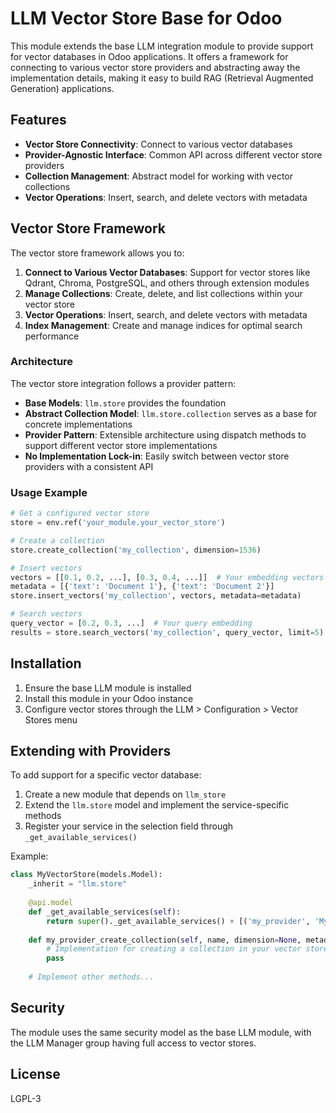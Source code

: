 # LLM Vector Store Base for Odoo

This module extends the base LLM integration module to provide support for vector databases in Odoo applications. It offers a framework for connecting to various vector store providers and abstracting away the implementation details, making it easy to build RAG (Retrieval Augmented Generation) applications.

## Features

- **Vector Store Connectivity**: Connect to various vector databases
- **Provider-Agnostic Interface**: Common API across different vector store providers
- **Collection Management**: Abstract model for working with vector collections
- **Vector Operations**: Insert, search, and delete vectors with metadata

## Vector Store Framework

The vector store framework allows you to:

1. **Connect to Various Vector Databases**: Support for vector stores like Qdrant, Chroma, PostgreSQL, and others through extension modules
2. **Manage Collections**: Create, delete, and list collections within your vector store
3. **Vector Operations**: Insert, search, and delete vectors with metadata
4. **Index Management**: Create and manage indices for optimal search performance

### Architecture

The vector store integration follows a provider pattern:

- **Base Models**: `llm.store` provides the foundation
- **Abstract Collection Model**: `llm.store.collection` serves as a base for concrete implementations
- **Provider Pattern**: Extensible architecture using dispatch methods to support different vector store implementations
- **No Implementation Lock-in**: Easily switch between vector store providers with a consistent API

### Usage Example

```python
# Get a configured vector store
store = env.ref('your_module.your_vector_store')

# Create a collection
store.create_collection('my_collection', dimension=1536)

# Insert vectors
vectors = [[0.1, 0.2, ...], [0.3, 0.4, ...]]  # Your embedding vectors
metadata = [{'text': 'Document 1'}, {'text': 'Document 2'}]
store.insert_vectors('my_collection', vectors, metadata=metadata)

# Search vectors
query_vector = [0.2, 0.3, ...]  # Your query embedding
results = store.search_vectors('my_collection', query_vector, limit=5)
```

## Installation

1. Ensure the base LLM module is installed
2. Install this module in your Odoo instance
3. Configure vector stores through the LLM > Configuration > Vector Stores menu

## Extending with Providers

To add support for a specific vector database:

1. Create a new module that depends on `llm_store`
2. Extend the `llm.store` model and implement the service-specific methods
3. Register your service in the selection field through `_get_available_services()`

Example:

```python
class MyVectorStore(models.Model):
    _inherit = "llm.store"
    
    @api.model
    def _get_available_services(self):
        return super()._get_available_services() + [('my_provider', 'My Vector Store')]
    
    def my_provider_create_collection(self, name, dimension=None, metadata=None, **kwargs):
        # Implementation for creating a collection in your vector store
        pass
        
    # Implement other methods...
```

## Security

The module uses the same security model as the base LLM module, with the LLM Manager group having full access to vector stores.

## License

LGPL-3
